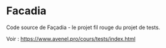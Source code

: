 # Facadia

Code source de Façadia - le projet fil rouge du projet de tests.

Voir : <https://www.avenel.pro/cours/tests/index.html>
